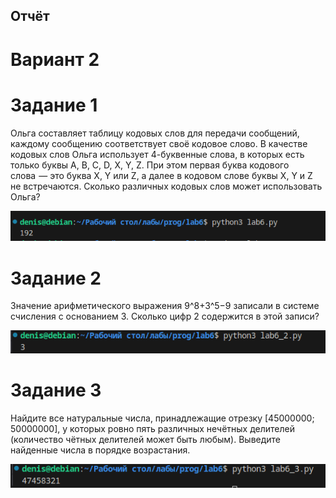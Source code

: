 ## Отчёт 

#  Вариант 2

# Задание 1

Ольга составляет таблицу кодовых слов для передачи сообщений, каждому сообщению соответствует своё кодовое слово. В качестве кодовых слов Ольга использует 4-буквенные слова, в которых есть только буквы A, B, C, D, X, Y, Z. При этом первая буква кодового слова  — это буква X, Y или Z, а далее в кодовом слове буквы X, Y и Z не встречаются. Сколько различных кодовых слов может использовать Ольга?

![Скриншот](pics6/1.png)

# Задание 2

Значение арифметического выражения 9^8+3^5−9 записали в системе счисления с основанием 3. Сколько цифр 2 содержится в этой записи?

![Скриншот](pics6/2.png)

# Задание 3 

Найдите все натуральные числа, принадлежащие отрезку [45000000; 50000000], у которых ровно пять различных нечётных делителей (количество чётных делителей может быть любым). Выведите найденные числа в порядке возрастания.

![Скришот](pics6/3.png)


